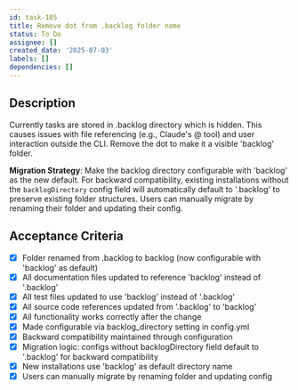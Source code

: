 ```yaml
---
id: task-105
title: Remove dot from .backlog folder name
status: To Do
assignee: []
created_date: '2025-07-03'
labels: []
dependencies: []
---
```


## Description

Currently tasks are stored in .backlog directory which is hidden. This causes issues with file referencing (e.g., Claude's @ tool) and user interaction outside the CLI. Remove the dot to make it a visible 'backlog' folder.

**Migration Strategy**: Make the backlog directory configurable with 'backlog' as the new default. For backward compatibility, existing installations without the `backlogDirectory` config field will automatically default to '.backlog' to preserve existing folder structures. Users can manually migrate by renaming their folder and updating their config.

## Acceptance Criteria

- [x] Folder renamed from .backlog to backlog (now configurable with 'backlog' as default)
- [x] All documentation files updated to reference 'backlog' instead of '.backlog'
- [x] All test files updated to use 'backlog' instead of '.backlog'
- [x] All source code references updated from '.backlog' to 'backlog'
- [x] All functionality works correctly after the change
- [x] Made configurable via backlog_directory setting in config.yml
- [x] Backward compatibility maintained through configuration
- [x] Migration logic: configs without backlogDirectory field default to '.backlog' for backward compatibility
- [x] New installations use 'backlog' as default directory name
- [x] Users can manually migrate by renaming folder and updating config
